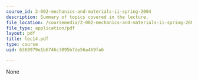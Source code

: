 ```yaml
---
course_id: 2-002-mechanics-and-materials-ii-spring-2004
description: Summary of topics covered in the lecture.
file_location: /coursemedia/2-002-mechanics-and-materials-ii-spring-2004/6369979e1b6746c3095b7de56a469fa6_lec14.pdf
file_type: application/pdf
layout: pdf
title: lec14.pdf
type: course
uid: 6369979e1b6746c3095b7de56a469fa6

---
```

None